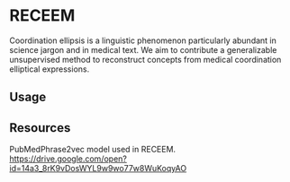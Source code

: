 # RECEEM
Coordination ellipsis is a linguistic phenomenon particularly abundant in science jargon and in medical text. We aim to contribute a generalizable unsupervised method to reconstruct concepts from medical coordination elliptical expressions. 

## Usage


## Resources
PubMedPhrase2vec model used in RECEEM.
https://drive.google.com/open?id=14a3_8rK9vDosWYL9w9wo77w8WuKoqyAO
